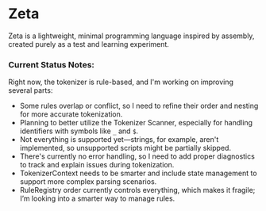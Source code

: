 # Zeta
Zeta is a lightweight, minimal programming language inspired by assembly, created purely as a test and learning experiment.


### Current Status Notes:

Right now, the tokenizer is rule-based, and I'm working on improving several parts:

* Some rules overlap or conflict, so I need to refine their order and nesting for more accurate tokenization.
* Planning to better utilize the Tokenizer Scanner, especially for handling identifiers with symbols like `_` and `$`.
* Not everything is supported yet—strings, for example, aren't implemented, so unsupported scripts might be partially skipped.
* There's currently no error handling, so I need to add proper diagnostics to track and explain issues during tokenization.
* TokenizerContext needs to be smarter and include state management to support more complex parsing scenarios.
* RuleRegistry order currently controls everything, which makes it fragile; I’m looking into a smarter way to manage rules.


